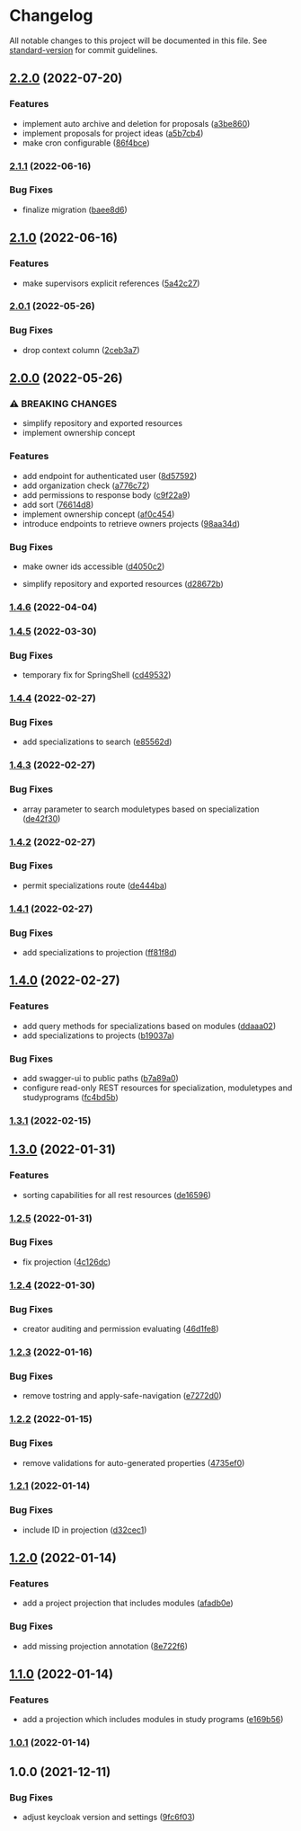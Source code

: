# Changelog

All notable changes to this project will be documented in this file. See [standard-version](https://github.com/conventional-changelog/standard-version) for commit guidelines.

## [2.2.0](https://github.com/innovation-hub-bergisches-rheinland/prox-project-service/compare/v2.1.1...v2.2.0) (2022-07-20)


### Features

* implement auto archive and deletion for proposals ([a3be860](https://github.com/innovation-hub-bergisches-rheinland/prox-project-service/commit/a3be8601cce0781b05736b4fadf6435cb1130699))
* implement proposals for project ideas ([a5b7cb4](https://github.com/innovation-hub-bergisches-rheinland/prox-project-service/commit/a5b7cb4f10a9b71f81bd3d4e5129d36d53348d70))
* make cron configurable ([86f4bce](https://github.com/innovation-hub-bergisches-rheinland/prox-project-service/commit/86f4bceaba8052bb3360534a8328d1aaa3980a94))

### [2.1.1](https://github.com/innovation-hub-bergisches-rheinland/prox-project-service/compare/v2.1.0...v2.1.1) (2022-06-16)


### Bug Fixes

* finalize migration ([baee8d6](https://github.com/innovation-hub-bergisches-rheinland/prox-project-service/commit/baee8d6784193ad898bd6f2fea8b3092875f3c5b))

## [2.1.0](https://github.com/innovation-hub-bergisches-rheinland/prox-project-service/compare/v2.0.1...v2.1.0) (2022-06-16)


### Features

* make supervisors explicit references ([5a42c27](https://github.com/innovation-hub-bergisches-rheinland/prox-project-service/commit/5a42c27d826ae66ae9f5ccef35e7db42ae7ab53a))

### [2.0.1](https://github.com/innovation-hub-bergisches-rheinland/prox-project-service/compare/v2.0.0...v2.0.1) (2022-05-26)


### Bug Fixes

* drop context column ([2ceb3a7](https://github.com/innovation-hub-bergisches-rheinland/prox-project-service/commit/2ceb3a7a7e77fe2806483b2c9befc0a01d673ffe))

## [2.0.0](https://github.com/innovation-hub-bergisches-rheinland/prox-project-service/compare/v1.4.6...v2.0.0) (2022-05-26)


### ⚠ BREAKING CHANGES

* simplify repository and exported resources
* implement ownership concept

### Features

* add endpoint for authenticated user ([8d57592](https://github.com/innovation-hub-bergisches-rheinland/prox-project-service/commit/8d57592ff869c8b8e70fbdc3f1e702a2a9f07ec4))
* add organization check ([a776c72](https://github.com/innovation-hub-bergisches-rheinland/prox-project-service/commit/a776c728908e9d4734d1f4513fa96f62c26cced4))
* add permissions to response body ([c9f22a9](https://github.com/innovation-hub-bergisches-rheinland/prox-project-service/commit/c9f22a9368636f413a956127086a431c9caa6e36))
* add sort ([76614d8](https://github.com/innovation-hub-bergisches-rheinland/prox-project-service/commit/76614d8e6630e64336743b9ec4ff546eca61a9ab))
* implement ownership concept ([af0c454](https://github.com/innovation-hub-bergisches-rheinland/prox-project-service/commit/af0c454dcfc1f29f59ddc5999663912ae0893ffa))
* introduce endpoints to retrieve owners projects ([98aa34d](https://github.com/innovation-hub-bergisches-rheinland/prox-project-service/commit/98aa34dbd7cececd28a49d34eee9dc87ef25d70e))


### Bug Fixes

* make owner ids accessible ([d4050c2](https://github.com/innovation-hub-bergisches-rheinland/prox-project-service/commit/d4050c2904e423ae07a35f2795990300da953536))


* simplify repository and exported resources ([d28672b](https://github.com/innovation-hub-bergisches-rheinland/prox-project-service/commit/d28672bbd454c94369caab54fe039a73cf073bde))

### [1.4.6](https://github.com/innovation-hub-bergisches-rheinland/prox-project-service/compare/v1.4.5...v1.4.6) (2022-04-04)

### [1.4.5](https://github.com/innovation-hub-bergisches-rheinland/prox-project-service/compare/v1.4.4...v1.4.5) (2022-03-30)


### Bug Fixes

* temporary fix for SpringShell ([cd49532](https://github.com/innovation-hub-bergisches-rheinland/prox-project-service/commit/cd49532227e73bd600c36717c08a5c9083c32716))

### [1.4.4](https://github.com/innovation-hub-bergisches-rheinland/prox-project-service/compare/v1.4.3...v1.4.4) (2022-02-27)


### Bug Fixes

* add specializations to search ([e85562d](https://github.com/innovation-hub-bergisches-rheinland/prox-project-service/commit/e85562d08b7788475414f759ebd4da4008c62d66))

### [1.4.3](https://github.com/innovation-hub-bergisches-rheinland/prox-project-service/compare/v1.4.2...v1.4.3) (2022-02-27)


### Bug Fixes

* array parameter to search moduletypes based on specialization ([de42f30](https://github.com/innovation-hub-bergisches-rheinland/prox-project-service/commit/de42f3088ab34d8aef93187d3fea6754f83b86a2))

### [1.4.2](https://github.com/innovation-hub-bergisches-rheinland/prox-project-service/compare/v1.4.1...v1.4.2) (2022-02-27)


### Bug Fixes

* permit specializations route ([de444ba](https://github.com/innovation-hub-bergisches-rheinland/prox-project-service/commit/de444ba16652a71a8df95c3199a6efbeb5e82fd0))

### [1.4.1](https://github.com/innovation-hub-bergisches-rheinland/prox-project-service/compare/v1.4.0...v1.4.1) (2022-02-27)


### Bug Fixes

* add specializations to projection ([ff81f8d](https://github.com/innovation-hub-bergisches-rheinland/prox-project-service/commit/ff81f8d150521af668e27fa5007c3f2f3d5bb147))

## [1.4.0](https://github.com/innovation-hub-bergisches-rheinland/prox-project-service/compare/v1.3.1...v1.4.0) (2022-02-27)


### Features

* add query methods for specializations based on modules ([ddaaa02](https://github.com/innovation-hub-bergisches-rheinland/prox-project-service/commit/ddaaa02a3a7131f7c4cc11938fdd9b0877f47734))
* add specializations to projects ([b19037a](https://github.com/innovation-hub-bergisches-rheinland/prox-project-service/commit/b19037ac2e696e5f8bee0494510c63c60bfd69e5))


### Bug Fixes

* add swagger-ui to public paths ([b7a89a0](https://github.com/innovation-hub-bergisches-rheinland/prox-project-service/commit/b7a89a0bada94eec41f083f08a8a8452a054d935))
* configure read-only REST resources for specialization, moduletypes and studyprograms ([fc4bd5b](https://github.com/innovation-hub-bergisches-rheinland/prox-project-service/commit/fc4bd5b3150c19cec38963a3aeed366ea0168edf))

### [1.3.1](https://github.com/innovation-hub-bergisches-rheinland/prox-project-service/compare/v1.3.0...v1.3.1) (2022-02-15)

## [1.3.0](https://github.com/innovation-hub-bergisches-rheinland/prox-project-service/compare/v1.2.5...v1.3.0) (2022-01-31)


### Features

* sorting capabilities for all rest resources ([de16596](https://github.com/innovation-hub-bergisches-rheinland/prox-project-service/commit/de165964d5fa75dfd93377b69514d11fba977aed))

### [1.2.5](https://github.com/innovation-hub-bergisches-rheinland/prox-project-service/compare/v1.2.4...v1.2.5) (2022-01-31)


### Bug Fixes

* fix projection ([4c126dc](https://github.com/innovation-hub-bergisches-rheinland/prox-project-service/commit/4c126dcbc3d8f77d1c2494ee5279c61e63719683))

### [1.2.4](https://github.com/innovation-hub-bergisches-rheinland/prox-project-service/compare/v1.2.3...v1.2.4) (2022-01-30)


### Bug Fixes

* creator auditing and permission evaluating ([46d1fe8](https://github.com/innovation-hub-bergisches-rheinland/prox-project-service/commit/46d1fe85a1da0fa207ec2ef3655ce483c560ed45))

### [1.2.3](https://github.com/innovation-hub-bergisches-rheinland/prox-project-service/compare/v1.2.2...v1.2.3) (2022-01-16)


### Bug Fixes

* remove tostring and apply-safe-navigation ([e7272d0](https://github.com/innovation-hub-bergisches-rheinland/prox-project-service/commit/e7272d0a3f899682ffa4e820c77f85d83e1e0a1c))

### [1.2.2](https://github.com/innovation-hub-bergisches-rheinland/prox-project-service/compare/v1.2.1...v1.2.2) (2022-01-15)


### Bug Fixes

* remove validations for auto-generated properties ([4735ef0](https://github.com/innovation-hub-bergisches-rheinland/prox-project-service/commit/4735ef0729e9ed4ff5ab34df78533e4277a36ab4))

### [1.2.1](https://github.com/innovation-hub-bergisches-rheinland/prox-project-service/compare/v1.2.0...v1.2.1) (2022-01-14)


### Bug Fixes

* include ID in projection ([d32cec1](https://github.com/innovation-hub-bergisches-rheinland/prox-project-service/commit/d32cec1c09570a98c0bab625480ecfb7be01f7cf))

## [1.2.0](https://github.com/innovation-hub-bergisches-rheinland/prox-project-service/compare/v1.1.0...v1.2.0) (2022-01-14)


### Features

* add a project projection that includes modules ([afadb0e](https://github.com/innovation-hub-bergisches-rheinland/prox-project-service/commit/afadb0e13f0af78371b06d543af79cb25c859533))


### Bug Fixes

* add missing projection annotation ([8e722f6](https://github.com/innovation-hub-bergisches-rheinland/prox-project-service/commit/8e722f62ddec84004240ea63b531c0be600ff485))

## [1.1.0](https://github.com/innovation-hub-bergisches-rheinland/prox-project-service/compare/v1.0.1...v1.1.0) (2022-01-14)


### Features

* add a projection which includes modules in study programs ([e169b56](https://github.com/innovation-hub-bergisches-rheinland/prox-project-service/commit/e169b56b9a34bee76192a122f26ae3073127a42e))

### [1.0.1](https://github.com/innovation-hub-bergisches-rheinland/prox-project-service/compare/v1.0.0...v1.0.1) (2022-01-14)

## 1.0.0 (2021-12-11)

### Bug Fixes

- adjust keycloak version and settings ([9fc6f03](https://github.com/innovation-hub-bergisches-rheinland/prox-project-service/commit/9fc6f035947f420a8afdcc12997d20e787b4b072))
